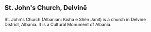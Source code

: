 ## St. John's Church, Delvinë

St. John's Church (Albanian: Kisha e Shën Janit) is a church in Delvinë District, Albania. It is a Cultural Monument of Albania.